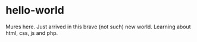 # hello-world

Mures here. Just arrived in this brave (not such) new world. Learning about html, css, js and php.
